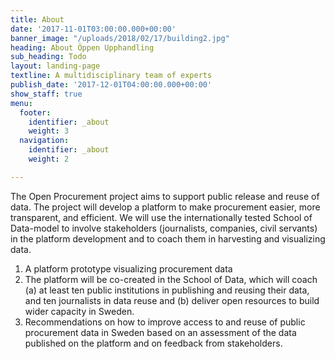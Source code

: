 ```yaml
---
title: About
date: '2017-11-01T03:00:00.000+00:00'
banner_image: "/uploads/2018/02/17/building2.jpg"
heading: About Öppen Upphandling
sub_heading: Todo
layout: landing-page
textline: A multidisciplinary team of experts
publish_date: '2017-12-01T04:00:00.000+00:00'
show_staff: true
menu:
  footer:
    identifier: _about
    weight: 3
  navigation:
    identifier: _about
    weight: 2

---
```

The Open Procurement project aims to support public release and reuse of data. The project will develop a platform to make procurement easier, more transparent, and efficient. We will use the internationally tested School of Data-model to involve stakeholders (journalists, companies, civil servants) in the platform development and to coach them in harvesting and visualizing data.

1. A platform prototype visualizing procurement data
2. The platform will be co-created in the School of Data, which will coach (a) at least ten public institutions in publishing and reusing their data, and ten journalists in data reuse and (b) deliver open resources to build wider capacity in Sweden.
3. Recommendations on how to improve access to and reuse of public procurement data in Sweden based on an assessment of the data published on the platform and on feedback from stakeholders.